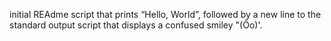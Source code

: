 initial REAdme
script that prints “Hello, World”, followed by a new line to the standard output
script that displays a confused smiley "(Ôo)'.
